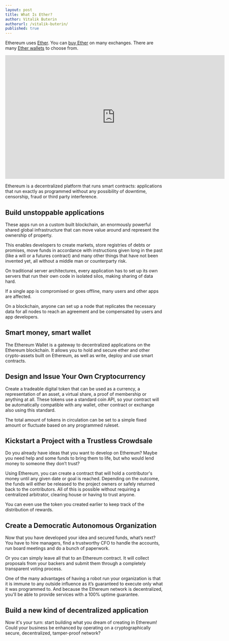 ```yaml
---
layout: post
title: What Is Ether?
author: Vitalik Buterin
authorurl: /vitalik-buterin/
published: true
---
```


Ethereum uses <a href="/what-is-ether/">Ether</a>. You can <a href="/how-to-buy-ether/">buy Ether</a> on many exchanges. There are many <a href="/ethereum-wallets/">Ether wallets</a> to choose from.

<center><iframe width="700" height="394" src="https://www.youtube.com/embed/j23HnORQXvs?rel=0" frameborder="0" allowfullscreen></iframe></center>

Ethereum is a decentralized platform that runs smart contracts: applications that run exactly as programmed without any possibility of downtime, censorship, fraud or third party interference.

## Build unstoppable applications

These apps run on a custom built blockchain, an enormously powerful shared global infrastructure that can move value around and represent the ownership of property.

This enables developers to create markets, store registries of debts or promises, move funds in accordance with instructions given long in the past (like a will or a futures contract) and many other things that have not been invented yet, all without a middle man or counterparty risk.

On traditional server architectures, every application has to set up its own servers that run their own code in isolated silos, making sharing of data hard.

If a single app is compromised or goes offline, many users and other apps are affected.

On a blockchain, anyone can set up a node that replicates the necessary data for all nodes to reach an agreement and be compensated by users and app developers.

## Smart money, smart wallet

The Ethereum Wallet is a gateway to decentralized applications on the Ethereum blockchain. It allows you to hold and secure ether and other crypto-assets built on Ethereum, as well as write, deploy and use smart contracts.

## Design and Issue Your Own Cryptocurrency

Create a tradeable digital token that can be used as a currency, a representation of an asset, a virtual share, a proof of membership or anything at all. These tokens use a standard coin API, so your contract will be automatically compatible with any wallet, other contract or exchange also using this standard.

The total amount of tokens in circulation can be set to a simple fixed amount or fluctuate based on any programmed ruleset.

## Kickstart a Project with a Trustless Crowdsale

Do you already have ideas that you want to develop on Ethereum? Maybe you need help and some funds to bring them to life, but who would lend money to someone they don’t trust?

Using Ethereum, you can create a contract that will hold a contributor's money until any given date or goal is reached. Depending on the outcome, the funds will either be released to the project owners or safely returned back to the contributors. All of this is possible without requiring a centralized arbitrator, clearing house or having to trust anyone.

You can even use the token you created earlier to keep track of the distribution of rewards.

## Create a Democratic Autonomous Organization

Now that you have developed your idea and secured funds, what’s next? You have to hire managers, find a trustworthy CFO to handle the accounts, run board meetings and do a bunch of paperwork.

Or you can simply leave all that to an Ethereum contract. It will collect proposals from your backers and submit them through a completely transparent voting process.

One of the many advantages of having a robot run your organization is that it is immune to any outside influence as it’s guaranteed to execute only what it was programmed to. And because the Ethereum network is decentralized, you'll be able to provide services with a 100% uptime guarantee.

## Build a new kind of decentralized application

Now it's your turn: start building what you dream of creating in Ethereum! Could your business be enhanced by operating on a cryptographically secure, decentralized, tamper-proof network?